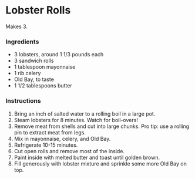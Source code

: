 # Lobster Rolls

Makes 3.

### Ingredients

- 3 lobsters, around 1 1/3 pounds each
- 3 sandwich rolls
- 1 tablespoon mayonnaise
- 1 rib celery
- Old Bay, to taste
- 1 1/2 tablespoons butter

### Instructions

1. Bring an inch of salted water to a rolling boil in a large pot.
2. Steam lobsters for 8 minutes. Watch for boil-overs!
3. Remove meat from shells and cut into large chunks. Pro tip: use a rolling pin to extract meat from legs.
4. Mix in mayonnaise, celery, and Old Bay.
5. Refrigerate 10-15 minutes.
6. Cut open rolls and remove most of the inside.
7. Paint inside with melted butter and toast until golden brown.
8. Fill generously with lobster mixture and sprinkle some more Old Bay on top.


